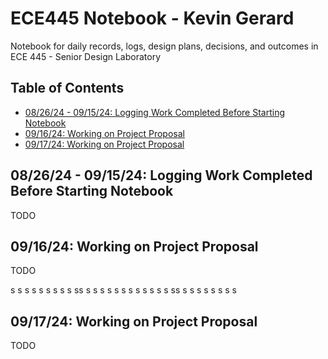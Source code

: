 # ECE445 Notebook - Kevin Gerard

Notebook for daily records, logs, design plans, decisions, and outcomes in ECE 445 - Senior Design Laboratory

## Table of Contents

* [08/26/24 - 09/15/24: Logging Work Completed Before Starting Notebook](#08/26/24---09/15/24:-logging-work-completed-before-starting-notebook)
* [09/16/24: Working on Project Proposal](#09/16/24:-working-on-project-proposal)
* [09/17/24: Working on Project Proposal](#09/17/24:-Working-on-Project-Proposal)

## 08/26/24 - 09/15/24: Logging Work Completed Before Starting Notebook

TODO

## 09/16/24: Working on Project Proposal

TODO




s
s
s
s
s
s
s
s
s
ss
s
s
s
s
s
s
s
s
s
s
s
s
ss
s
s
s
s
s
s
s
s
## 09/17/24: Working on Project Proposal

TODO
